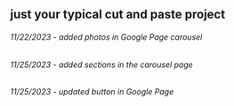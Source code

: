 ## just your typical cut and paste project
###### 11/22/2023 - added photos in Google Page carousel
###### 11/25/2023 - added sections in the carousel page
###### 11/25/2023 - updated button in Google Page